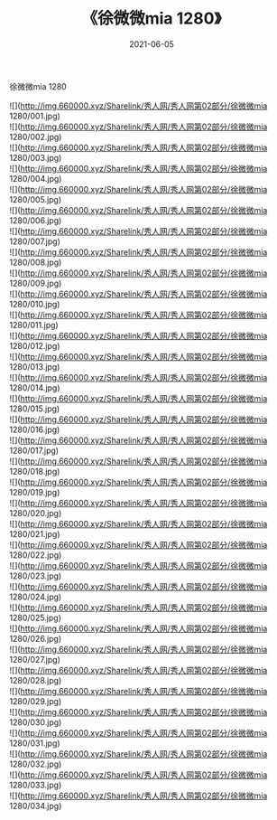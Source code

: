 ﻿---
layout: post
title:  《徐微微mia 1280》
date:   2021-06-05
img: http://img.660000.xyz/Sharelink/秀人网/秀人网第02部分/徐微微mia 1280/000.jpg
categories: [美女, 清纯, 唯美]
---

徐微微mia 1280

  ![](http://img.660000.xyz/Sharelink/秀人网/秀人网第02部分/徐微微mia 1280/001.jpg) <br> ![](http://img.660000.xyz/Sharelink/秀人网/秀人网第02部分/徐微微mia 1280/002.jpg) <br> ![](http://img.660000.xyz/Sharelink/秀人网/秀人网第02部分/徐微微mia 1280/003.jpg) <br> ![](http://img.660000.xyz/Sharelink/秀人网/秀人网第02部分/徐微微mia 1280/004.jpg) <br> ![](http://img.660000.xyz/Sharelink/秀人网/秀人网第02部分/徐微微mia 1280/005.jpg) <br> ![](http://img.660000.xyz/Sharelink/秀人网/秀人网第02部分/徐微微mia 1280/006.jpg) <br> ![](http://img.660000.xyz/Sharelink/秀人网/秀人网第02部分/徐微微mia 1280/007.jpg) <br> ![](http://img.660000.xyz/Sharelink/秀人网/秀人网第02部分/徐微微mia 1280/008.jpg) <br> ![](http://img.660000.xyz/Sharelink/秀人网/秀人网第02部分/徐微微mia 1280/009.jpg) <br> ![](http://img.660000.xyz/Sharelink/秀人网/秀人网第02部分/徐微微mia 1280/010.jpg) <br> ![](http://img.660000.xyz/Sharelink/秀人网/秀人网第02部分/徐微微mia 1280/011.jpg) <br> ![](http://img.660000.xyz/Sharelink/秀人网/秀人网第02部分/徐微微mia 1280/012.jpg) <br> ![](http://img.660000.xyz/Sharelink/秀人网/秀人网第02部分/徐微微mia 1280/013.jpg) <br> ![](http://img.660000.xyz/Sharelink/秀人网/秀人网第02部分/徐微微mia 1280/014.jpg) <br> ![](http://img.660000.xyz/Sharelink/秀人网/秀人网第02部分/徐微微mia 1280/015.jpg) <br> ![](http://img.660000.xyz/Sharelink/秀人网/秀人网第02部分/徐微微mia 1280/016.jpg) <br> ![](http://img.660000.xyz/Sharelink/秀人网/秀人网第02部分/徐微微mia 1280/017.jpg) <br> ![](http://img.660000.xyz/Sharelink/秀人网/秀人网第02部分/徐微微mia 1280/018.jpg) <br> ![](http://img.660000.xyz/Sharelink/秀人网/秀人网第02部分/徐微微mia 1280/019.jpg) <br> ![](http://img.660000.xyz/Sharelink/秀人网/秀人网第02部分/徐微微mia 1280/020.jpg) <br> ![](http://img.660000.xyz/Sharelink/秀人网/秀人网第02部分/徐微微mia 1280/021.jpg) <br> ![](http://img.660000.xyz/Sharelink/秀人网/秀人网第02部分/徐微微mia 1280/022.jpg) <br> ![](http://img.660000.xyz/Sharelink/秀人网/秀人网第02部分/徐微微mia 1280/023.jpg) <br> ![](http://img.660000.xyz/Sharelink/秀人网/秀人网第02部分/徐微微mia 1280/024.jpg) <br> ![](http://img.660000.xyz/Sharelink/秀人网/秀人网第02部分/徐微微mia 1280/025.jpg) <br> ![](http://img.660000.xyz/Sharelink/秀人网/秀人网第02部分/徐微微mia 1280/026.jpg) <br> ![](http://img.660000.xyz/Sharelink/秀人网/秀人网第02部分/徐微微mia 1280/027.jpg) <br> ![](http://img.660000.xyz/Sharelink/秀人网/秀人网第02部分/徐微微mia 1280/028.jpg) <br> ![](http://img.660000.xyz/Sharelink/秀人网/秀人网第02部分/徐微微mia 1280/029.jpg) <br> ![](http://img.660000.xyz/Sharelink/秀人网/秀人网第02部分/徐微微mia 1280/030.jpg) <br> ![](http://img.660000.xyz/Sharelink/秀人网/秀人网第02部分/徐微微mia 1280/031.jpg) <br> ![](http://img.660000.xyz/Sharelink/秀人网/秀人网第02部分/徐微微mia 1280/032.jpg) <br> ![](http://img.660000.xyz/Sharelink/秀人网/秀人网第02部分/徐微微mia 1280/033.jpg) <br> ![](http://img.660000.xyz/Sharelink/秀人网/秀人网第02部分/徐微微mia 1280/034.jpg) <br>